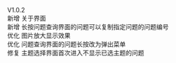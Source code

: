 V1.0.2  
新增 关于界面  
新增 长按问题查询界面的问题可以复制指定问题的问题编号  
优化 图片放大显示效果  
优化 问题查询界面的问题长按改为弹出菜单  
修复 主题选择界面首次进入不显示已选主题的问题  